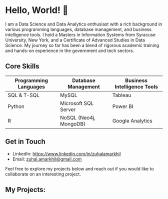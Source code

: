 
# Hello, World! 👋
I am a Data Science and Data Analytics enthusiast with a rich background in various programming languages, database management, and business intelligence tools. I hold a Masters in Information Systems from Syracuse University, New York, and a Certificate of Advanced Studies in Data Science. My journey so far has been a blend of rigorous academic training and hands-on experience in the government and tech sectors.
## Core Skills
| **Programming Languages** | **Database Management**  | **Business Intelligence Tools** |
|---------------------------|---------------------------|---------------------------------|
| SQL & T-SQL              | MySQL                     | Tableau                         |
| Python                   | Microsoft SQL Server      | Power BI                        |
| R                        | NoSQL (Neo4j, MongoDB)    | Google Analytics                |

## Get in Touch
- LinkedIn: https://www.linkedin.com/in/zuhalamarkhil
- Email: zuhal.amarkhil@gmail.com

Feel free to explore my projects below and reach out if you would like to collaborate on an interesting project. 

## My Projects: 
